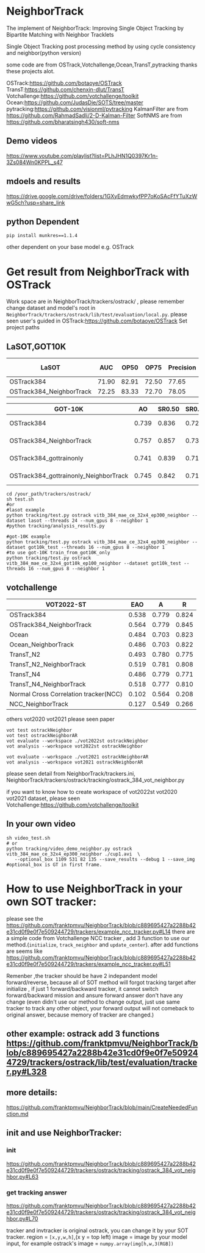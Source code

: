 # NeighborTrack
The implement of NeighborTrack: Improving Single Object Tracking by Bipartite Matching with Neighbor Tracklets

Single Object Tracking post processing method by using cycle consistency and neighbor(python version)  

some code are from OSTrack,Votchallenge,Ocean,TransT,pytracking thanks these projects alot.

OSTrack:https://github.com/botaoye/OSTrack
TransT:https://github.com/chenxin-dlut/TransT
Votchallenge:https://github.com/votchallenge/toolkit
Ocean:https://github.com/JudasDie/SOTS/tree/master
pytracking:https://github.com/visionml/pytracking
KalmanFilter are from https://github.com/RahmadSadli/2-D-Kalman-Filter
SoftNMS are from https://github.com/bharatsingh430/soft-nms

## Demo videos
https://www.youtube.com/playlist?list=PLhJHN1Q0397Kr1n-3Zs084Wn0KPPL_s47
## mdoels and results
https://drive.google.com/drive/folders/1GXyEdmwkyfPP7oKoSAcFfYTuXzWwG5ch?usp=share_link

## python Dependent 
```shell
pip install munkres==1.1.4
```
other dependent on your base model e.g. OSTrack

# Get result from NeighborTrack with OSTrack
Work space are in NeighborTrack/trackers/ostrack/ , please remember change dataset and model's root in `NeighborTrack/trackers/ostrack/lib/test/evaluation/local.py`. please seen user's guided in OSTrack:https://github.com/botaoye/OSTrack Set project paths

## LaSOT,GOT10K
|LaSOT|AUC|OP50|OP75|Precision|Norm Precision|
|---|---|---|---|---|---|
|OSTrack384| 71.90      | 82.91      | 72.50      | 77.65        | 81.40             |
|OSTrack384_NeighborTrack| 72.25      | 83.33      | 72.70      | 78.05        | 81.82             |
			
|GOT-10K|AO|SR0.50|SR0.75|Hz|
|---|---|---|---|---|
|OSTrack384| 0.739|	0.836|	0.722|	7.00 fps|
|OSTrack384_NeighborTrack| 0.757|	0.857|	0.733|	2.99 fps|
|OSTrack384_gottrainonly| 0.741|	0.839|	0.715|  3.88 fps|
|OSTrack384_gottrainonly_NeighborTrack| 0.745|	0.842|	0.715|	4.07 fps|



```shell 
cd /your_path/trackers/ostrack/
sh test.sh
#or
#lasot example
python tracking/test.py ostrack vitb_384_mae_ce_32x4_ep300_neighbor --dataset lasot --threads 24 --num_gpus 8 --neighbor 1
#python tracking/analysis_results.py 

#got-10K example
python tracking/test.py ostrack vitb_384_mae_ce_32x4_ep300_neighbor --dataset got10k_test --threads 16 --num_gpus 8 --neighbor 1 
#to use got-10K train_from_got10K_only
python tracking/test.py ostrack vitb_384_mae_ce_32x4_got10k_ep100_neighbor --dataset got10k_test --threads 16 --num_gpus 8 --neighbor 1 

```
## votchallenge
|VOT2022-ST|EAO|A|R|
|---|---|---|---|
|OSTrack384| 0.538|	0.779|	0.824|
|OSTrack384_NeighborTrack| 0.564|	0.779|	0.845|
|Ocean| 0.484|	0.703|	0.823|
|Ocean_NeighborTrack| 0.486|	0.703|	0.822|
|TransT_N2| 0.493|	0.780|	0.775|
|TransT_N2_NeighborTrack| 0.519|	0.781|	0.808|
|TransT_N4| 0.486|	0.779|	0.771|
|TransT_N4_NeighborTrack| 0.518|	0.777|	0.810|
|Normal Cross Correlation tracker(NCC)| 0.102|	0.564|	0.208|
|NCC_NeighborTrack| 0.127|	0.549|	0.266|

others vot2020 vot2021 please seen paper

```shell
vot test ostrackNeighbor
vot test ostrackNeighborAR
vot evaluate --workspace ./vot2022st ostrackNeighbor
vot analysis --workspace vot2022st ostrackNeighbor

vot evaluate --workspace ./vot2021 ostrackNeighborAR
vot analysis --workspace vot2021 ostrackNeighborAR
```
please seen detail from NeighborTrack/trackers.ini, NeighborTrack/trackers/ostrack/tracking/ostrack_384_vot_neighbor.py 

if you want to know how to create workspace of vot2022st vot2020 vot2021 dataset, please seen Votchallenge:https://github.com/votchallenge/toolkit

## In your own video
```shell 
sh video_test.sh
# or
python tracking/video_demo_neighbor.py ostrack vitb_384_mae_ce_32x4_ep300_neighbor ./cup1.avi  \
   --optional_box 1109 531 82 135 --save_results --debug 1 --save_img
#optional_box is GT in first frame.
```

# How to use NeighborTrack in your own SOT tracker:
please see the https://github.com/franktpmvu/NeighborTrack/blob/c889695427a2288b42e31cd0f9e0f7e509244729/trackers/example_ncc_tracker.py#L14 there are a simple code from Votchallenge NCC tracker , add 3 function to use our method.(`initialize`, `track_neighbor` and `update_center`). after add functions are seems like https://github.com/franktpmvu/NeighborTrack/blob/c889695427a2288b42e31cd0f9e0f7e509244729/trackers/example_ncc_tracker.py#L51

Remenber ,the tracker should be have 2 indepandent model forward/reverse, because all of SOT method will forgot tracking target after initialize , if just 1 forward/backward tracker, it cannot switch forward/backward mission and ansure forward answer don't have any change (even didn't use our method to change output, just use same tracker to track any other object, your forward output will not comeback to original answer, because memory of tracker are changed.) 

## other example: ostrack add 3 functions https://github.com/franktpmvu/NeighborTrack/blob/c889695427a2288b42e31cd0f9e0f7e509244729/trackers/ostrack/lib/test/evaluation/tracker.py#L328

## more details:
https://github.com/franktpmvu/NeighborTrack/blob/main/CreateNeededFunction.md

## init and use NeighborTracker:
### init
https://github.com/franktpmvu/NeighborTrack/blob/c889695427a2288b42e31cd0f9e0f7e509244729/trackers/ostrack/tracking/ostrack_384_vot_neighbor.py#L63
### get tracking answer
https://github.com/franktpmvu/NeighborTrack/blob/c889695427a2288b42e31cd0f9e0f7e509244729/trackers/ostrack/tracking/ostrack_384_vot_neighbor.py#L70


tracker and invtracker is original ostrack, you can change it by your SOT tracker.
region = `[x,y,w,h]`,(x y = top left) 
image = image by your model input, for example ostrack's image = `numpy.array(img[h,w,3(RGB])`

